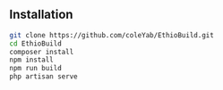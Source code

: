 ## Installation
```bash
git clone https://github.com/coleYab/EthioBuild.git
cd EthioBuild
composer install
npm install
npm run build
php artisan serve
```
